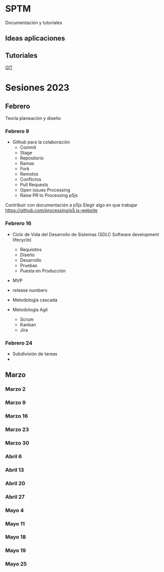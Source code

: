 # SPTM

Documentación y tutoriales

## Ideas aplicaciones

## Tutoriales

[GIT](git_tutorial.md)


# Sesiones 2023

## Febrero
Teoría planeación y diseño

### Febrero 9
- Github para la colaboración
  - Commit
  - Stage
  - Repositorio
  - Ramas
  - Fork
  - Remotos
  - Conflictos
  - Pull Requests
  - Open issues Processing
  - Raise PR to Processing p5js

Contribuir con documentación a p5js
Elegir algo en que trabajar
https://github.com/processing/p5.js-website

### Febrero 16
-  Ciclo de Vida del Desarrollo de Sistemas 
(SDLC Software development lifecycle)
    - Requisitos
    - Diseño
    - Desarrollo
    - Pruebas
    - Puesta en Producción

- MVP
- release numbers
- Metodología cascada
- Metodología Agil
  - Scrum
  - Kanban
  - Jira

### Febrero 24
- Subdivisión de tareas
- 

## Marzo

### Marzo 2
### Marzo 9
### Marzo 16
### Marzo 23
### Marzo 30

### Abril 6
### Abril 13
### Abril 20
### Abril 27 

### Mayo 4
### Mayo 11
### Mayo 18
### Mayo 19
### Mayo 25
